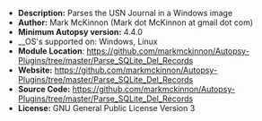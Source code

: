 - __Description:__ Parses the USN Journal in a Windows image
- __Author:__ Mark McKinnon (Mark dot McKinnon at gmail dot com)
- __Minimum Autopsy version:__ 4.4.0
- __OS's supported on: Windows, Linux
- __Module Location__: https://github.com/markmckinnon/Autopsy-Plugins/tree/master/Parse_SQLite_Del_Records
- __Website:__ https://github.com/markmckinnon/Autopsy-Plugins/tree/master/Parse_SQLite_Del_Records
- __Source Code:__ https://github.com/markmckinnon/Autopsy-Plugins/tree/master/Parse_SQLite_Del_Records
- __License:__ GNU General Public License Version 3